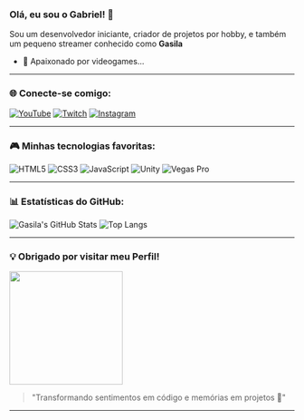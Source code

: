 ### Olá, eu sou o Gabriel! 👋

Sou um desenvolvedor iniciante, criador de projetos por hobby, e também um pequeno streamer conhecido como **Gasila**

- 🌟 Apaixonado por videogames...

---

### 🌐 Conecte-se comigo:

[![YouTube](https://img.shields.io/badge/-youtube-red?style=for-the-badge&logo=youtube&logoColor=white)](https://www.youtube.com/@gabrielslannes)
[![Twitch](https://img.shields.io/badge/-twitch-9146FF?style=for-the-badge&logo=twitch&logoColor=white)](https://www.twitch.tv/gasila)
[![Instagram](https://img.shields.io/badge/-instagram-E4405F?style=for-the-badge&logo=instagram&logoColor=white)](https://www.instagram.com/gabrielslannes)


---

### 🎮 Minhas tecnologias favoritas:

![HTML5](https://img.shields.io/badge/HTML5-E34F26?style=for-the-badge&logo=html5&logoColor=white)
![CSS3](https://img.shields.io/badge/CSS3-1572B6?style=for-the-badge&logo=css3&logoColor=white)
![JavaScript](https://img.shields.io/badge/JavaScript-F7DF1E?style=for-the-badge&logo=javascript&logoColor=black)
![Unity](https://img.shields.io/badge/Unity-000000?style=for-the-badge&logo=unity&logoColor=white)
![Vegas Pro](https://img.shields.io/badge/Vegas_Pro-1A1A1A?style=for-the-badge&logoColor=white)

---

### 📊 Estatísticas do GitHub:

![Gasila's GitHub Stats](https://github-readme-stats.vercel.app/api?username=gasila&show_icons=true&theme=radical&v=2)
![Top Langs](https://github-readme-stats.vercel.app/api/top-langs/?username=gasila&layout=compact&theme=radical&langs_count=6&v=2)


---

### 💡 Obrigado por visitar meu Perfil!

<img src="https://media.giphy.com/media/v1.Y2lkPTc5MGI3NjExczNjajF3aGp4eWsybTZ1ZW0zM2VibzNnbmhtN2Z2NnA0dzN2bmF1MiZlcD12MV9naWZzX3NlYXJjaCZjdD1n/xUPGcguWZHRC2HyBRS/giphy.gif" width="200"/>

> "Transformando sentimentos em código e memórias em projetos 🚀"

---
